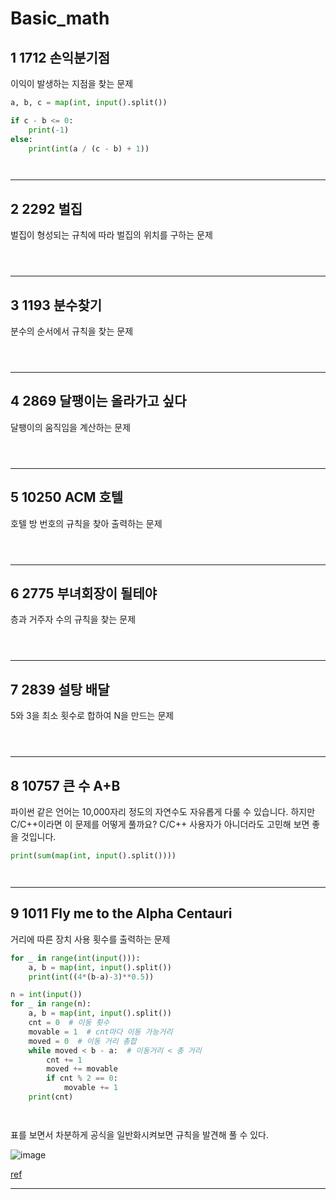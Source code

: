 # **Basic_math**

## **1	1712	 손익분기점**
이익이 발생하는 지점을 찾는 문제

```py
a, b, c = map(int, input().split())

if c - b <= 0:
    print(-1)
else:
    print(int(a / (c - b) + 1))
```

```js
```

```java
```
___

## **2	2292	 벌집**
벌집이 형성되는 규칙에 따라 벌집의 위치를 구하는 문제

```py
```

```js
```

```java
```
___

## **3	1193	 분수찾기**
분수의 순서에서 규칙을 찾는 문제

```py
```

```js
```

```java
```
___

## **4	2869	 달팽이는 올라가고 싶다**
달팽이의 움직임을 계산하는 문제

```py
```

```js
```

```java
```
___

## **5	10250	 ACM 호텔**
호텔 방 번호의 규칙을 찾아 출력하는 문제

```py
```

```js
```

```java
```
___

## **6	2775	 부녀회장이 될테야**
층과 거주자 수의 규칙을 찾는 문제

```py
```

```js
```

```java
```
___

## **7	2839	 설탕 배달**
5와 3을 최소 횟수로 합하여 N을 만드는 문제

```py
```

```js
```

```java
```
___

## **8	10757	 큰 수 A+B**
파이썬 같은 언어는 10,000자리 정도의 자연수도 자유롭게 다룰 수 있습니다. 하지만 C/C++이라면 이 문제를 어떻게 풀까요? C/C++ 사용자가 아니더라도 고민해 보면 좋을 것입니다. 

```py
print(sum(map(int, input().split())))
```

```js
```

```java
```
___

## **9	1011	 Fly me to the Alpha Centauri**
거리에 따른 장치 사용 횟수를 출력하는 문제

```py
for _ in range(int(input())):
    a, b = map(int, input().split())
    print(int((4*(b-a)-3)**0.5))
```
```py
n = int(input())
for _ in range(n):
    a, b = map(int, input().split())
    cnt = 0  # 이동 횟수
    movable = 1  # cnt마다 이동 가능거리
    moved = 0  # 이동 거리 총합
    while moved < b - a:  # 이동거리 < 총 거리
        cnt += 1
        moved += movable
        if cnt % 2 == 0:
            movable += 1
    print(cnt)
```

```js
```

```java
```

표를 보면서 차분하게 공식을 일반화시켜보면 규칙을 발견해 풀 수 있다.

![image](https://user-images.githubusercontent.com/66513003/141299845-6509b86c-016d-420f-9c7a-3edb9e993ec5.png)

[ref](https://ooyoung.tistory.com/91)
___